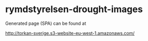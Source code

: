 # rymdstyrelsen-drought-images


Generated page (SPA) can be found at

http://torkan-sverige.s3-website-eu-west-1.amazonaws.com/

